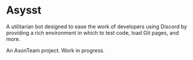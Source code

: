 # Asysst
A utilitarian bot designed to ease the work of developers using Discord by providing a rich environment in which to test code, load Git pages, and more.

An AxonTeam project. Work in progress.